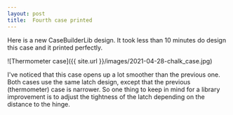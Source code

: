 ```yaml
---
layout: post
title:  Fourth case printed
---
```


Here is a new CaseBuilderLib design.
It took less than 10 minutes do design this case and it printed perfectly.

![Thermometer case]({{ site.url }}/images/2021-04-28-chalk_case.jpg)

I've noticed that this case opens up a lot smoother than the previous one.
Both cases use the same latch design, except that the previous (thermometer) case is narrower.
So one thing to keep in mind for a library improvement is to adjust the tightness of the latch depending on the distance to the hinge.